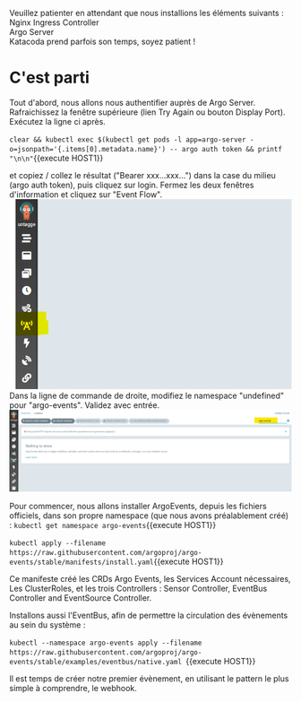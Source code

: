 Veuillez patienter en attendant que nous installions les éléments suivants :<br/>
Nginx Ingress Controller<br/>
Argo Server<br/>
Katacoda prend parfois son temps, soyez patient !

# C'est parti
Tout d'abord, nous allons nous authentifier auprès de Argo Server. Rafraichissez la fenêtre supérieure (lien Try Again ou bouton Display Port). Exécutez la ligne ci après.

`clear && kubectl exec $(kubectl get pods -l app=argo-server -o=jsonpath='{.items[0].metadata.name}') -- argo auth token && printf "\n\n"`{{execute HOST1}}

et copiez / collez le résultat ("Bearer xxx...xxx...") dans la case du milieu  (argo auth token), puis cliquez sur login.
Fermez les deux fenêtres d'information et cliquez sur "Event Flow".
![Event Flow](./assets/clickOnEvents.png)
Dans la ligne de commande de droite, modifiez le namespace "undefined" pour "argo-events". Validez avec entrée.
![Namespace](./assets/addNamespace.png)

Pour commencer, nous allons installer ArgoEvents, depuis les fichiers officiels, dans son propre namespace (que nous avons préalablement créé) :
`kubectl get namespace argo-events`{{execute HOST1}}

`kubectl apply --filename https://raw.githubusercontent.com/argoproj/argo-events/stable/manifests/install.yaml`{{execute HOST1}}

Ce manifeste créé les CRDs Argo Events, les Services Account nécessaires, Les ClusterRoles, et les trois Controllers : Sensor Controller, EventBus Controller and EventSource Controller.

Installons aussi l'EventBus, afin de permettre la circulation des évènements au sein du système :

`kubectl --namespace argo-events apply --filename https://raw.githubusercontent.com/argoproj/argo-events/stable/examples/eventbus/native.yaml
`{{execute HOST1}}

Il est temps de créer notre premier évènement, en utilisant le pattern le plus simple à comprendre, le webhook.
